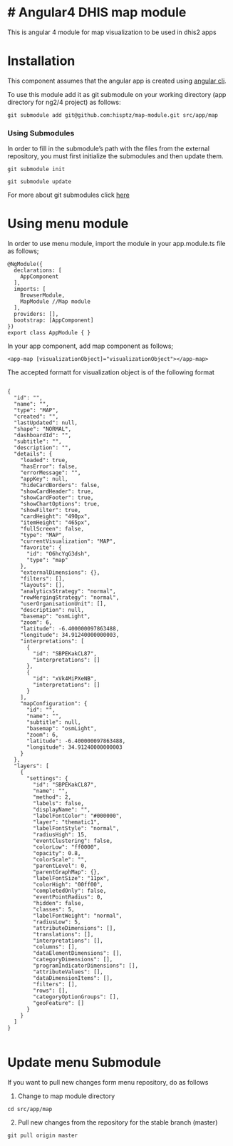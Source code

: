 # # Angular4 DHIS map module
This is angular 4 module for map visualization to be used in dhis2 apps
# Installation

This component assumes that the angular app is created using [angular cli](https://cli.angular.io/).

To use this module add it as git submodule on your working directory (app directory for ng2/4 project) as follows:

`git submodule add git@github.com:hisptz/map-module.git src/app/map`

### Using Submodules

In order to fill in the submodule’s path with the files from the external repository, you must first initialize the submodules and then update them.

`git submodule init`

`git submodule update`

For more about git submodules click [here](https://chrisjean.com/git-submodules-adding-using-removing-and-updating/)

# Using menu module

In order to use menu module, import the module in your app.module.ts file as follows;

```
@NgModule({
  declarations: [
    AppComponent
  ],
  imports: [
    BrowserModule,
    MapModule //Map module
  ],
  providers: [],
  bootstrap: [AppComponent]
})
export class AppModule { }
``` 

In your app component, add map component as follows;

`<app-map [visualizationObject]="visualizationObject"></app-map>
`

The accepted formatt for visualization object is of the following format



```

{
  "id": "",
  "name": "",
  "type": "MAP",
  "created": "",
  "lastUpdated": null,
  "shape": "NORMAL",
  "dashboardId": "",
  "subtitle": "",
  "description": "",
  "details": {
    "loaded": true,
    "hasError": false,
    "errorMessage": "",
    "appKey": null,
    "hideCardBorders": false,
    "showCardHeader": true,
    "showCardFooter": true,
    "showChartOptions": true,
    "showFilter": true,
    "cardHeight": "490px",
    "itemHeight": "465px",
    "fullScreen": false,
    "type": "MAP",
    "currentVisualization": "MAP",
    "favorite": {
      "id": "O6hcYqG3dsh",
      "type": "map"
    },
    "externalDimensions": {},
    "filters": [],
    "layouts": [],
    "analyticsStrategy": "normal",
    "rowMergingStrategy": "normal",
    "userOrganisationUnit": [],
    "description": null,
    "basemap": "osmLight",
    "zoom": 6,
    "latitude": -6.400000097863488,
    "longitude": 34.91240000000003,
    "interpretations": [
      {
        "id": "SBPEKakCL87",
        "interpretations": []
      },
      {
        "id": "xVk4MiPXeNB",
        "interpretations": []
      }
    ],
    "mapConfiguration": {
      "id": "",
      "name": "",
      "subtitle": null,
      "basemap": "osmLight",
      "zoom": 6,
      "latitude": -6.400000097863488,
      "longitude": 34.91240000000003
    }
  },
  "layers": [
    {
      "settings": {
        "id": "SBPEKakCL87",
        "name": "",
        "method": 2,
        "labels": false,
        "displayName": "",
        "labelFontColor": "#000000",
        "layer": "thematic1",
        "labelFontStyle": "normal",
        "radiusHigh": 15,
        "eventClustering": false,
        "colorLow": "ff0000",
        "opacity": 0.8,
        "colorScale": "",
        "parentLevel": 0,
        "parentGraphMap": {},
        "labelFontSize": "11px",
        "colorHigh": "00ff00",
        "completedOnly": false,
        "eventPointRadius": 0,
        "hidden": false,
        "classes": 5,
        "labelFontWeight": "normal",
        "radiusLow": 5,
        "attributeDimensions": [],
        "translations": [],
        "interpretations": [],
        "columns": [],
        "dataElementDimensions": [],
        "categoryDimensions": [],
        "programIndicatorDimensions": [],
        "attributeValues": [],
        "dataDimensionItems": [],
        "filters": [],
        "rows": [],
        "categoryOptionGroups": [],
        "geoFeature": []
      }
    }
  ]
}


```

# Update menu Submodule

If you want to pull new changes form menu repository, do as follows

1. Change to map module directory

`cd src/app/map`

2. Pull new changes from the repository for the stable branch (master)

`git pull origin master`

